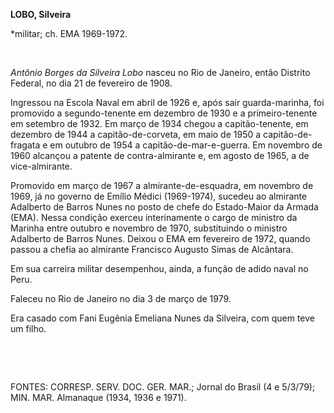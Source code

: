 **LOBO, Silveira**

\*militar; ch. EMA 1969-1972.

 

*Antônio Borges da Silveira Lobo* nasceu no Rio de Janeiro, então
Distrito Federal, no dia 21 de fevereiro de 1908.

Ingressou na Escola Naval em abril de 1926 e, após sair guarda-marinha,
foi promovido a segundo-tenente em dezembro de 1930 e a primeiro-tenente
em setembro de 1932. Em março de 1934 chegou a capitão-tenente, em
dezembro de 1944 a capitão-de-corveta, em maio de 1950 a
capitão-de-fragata e em outubro de 1954 a capitão-de-mar-e-guerra. Em
novembro de 1960 alcançou a patente de contra-almirante e, em agosto de
1965, a de vice-almirante.

Promovido em março de 1967 a almirante-de-esquadra, em novembro de 1969,
já no governo de Emílio Médici (1969-1974), sucedeu ao almirante
Adalberto de Barros Nunes no posto de chefe do Estado-Maior da Armada
(EMA). Nessa condição exerceu interinamente o cargo de ministro da
Marinha entre outubro e novembro de 1970, substituindo o ministro
Adalberto de Barros Nunes. Deixou o EMA em fevereiro de 1972, quando
passou a chefia ao almirante Francisco Augusto Simas de Alcântara.

Em sua carreira militar desempenhou, ainda, a função de adido naval no
Peru.

Faleceu no Rio de Janeiro no dia 3 de março de 1979.

Era casado com Fani Eugênia Emeliana Nunes da Silveira, com quem teve um
filho.

 

 

FONTES: CORRESP. SERV. DOC. GER. MAR.; Jornal do Brasil (4 e 5/3/79);
MIN. MAR. Almanaque (1934, 1936 e 1971).

 
